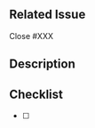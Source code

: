 <!-- for GitHub Copilot review rule -->
<!--
レビューする際には、以下のprefix(接頭辞)をつけてください
[must]  
[imo] (in my opinion)  
[nits](nitpick) 
[ask]  
[fyi]
-->
<!-- for GitHub Copilot review  rule-->

<!-- I want to review in Japanese. -->

## Related Issue
<!-- Please specify the Issue that this PR will close -->
Close #XXX

## Description
<!-- このPRで行った変更内容を詳細に記載してください -->

## Checklist

- [ ]  